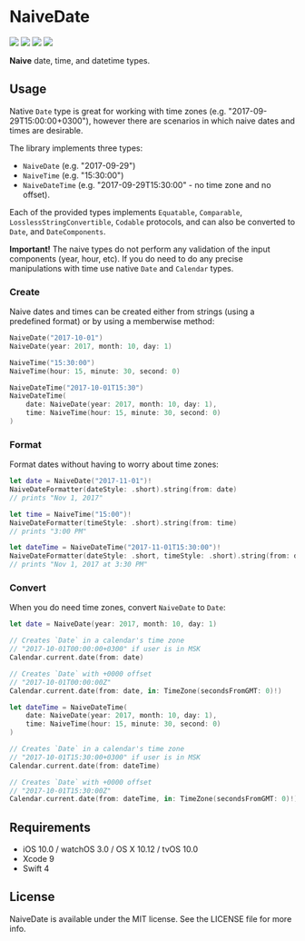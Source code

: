 #  NaiveDate

<p align="left">
<img src="https://img.shields.io/cocoapods/v/NaiveDate.svg?label=version">
<img src="https://img.shields.io/badge/supports-CocoaPods%20%7C%20Carthage%20%7C%20SwiftPM-green.svg">
<img src="https://img.shields.io/cocoapods/p/NaiveDate.svg?style=flat)">
<a href="https://travis-ci.org/kean/NaiveDate"><img src="https://img.shields.io/travis/kean/NaiveDate/master.svg"></a>
</p>

**Naive** date, time, and datetime types.


## Usage

Native `Date` type is great for working with  time zones (e.g. "2017-09-29T15:00:00+0300"), however there are scenarios in which naive dates and times are desirable.

The library implements three types:
- `NaiveDate` (e.g. "2017-09-29")
- `NaiveTime` (e.g. "15:30:00")
- `NaiveDateTime` (e.g. "2017-09-29T15:30:00" - no time zone and no offset).

Each of the provided types implements `Equatable`, `Comparable`, `LosslessStringConvertible`, `Codable` protocols, and can also be converted to  `Date`, and `DateComponents`.

**Important!** The naive types do not perform any validation of the input components (year, hour, etc). If you do need to do any precise manipulations with time use native `Date` and `Calendar` types.

### Create

Naive dates and times can be created either from strings (using a predefined format) or by using a memberwise method:

```swift
NaiveDate("2017-10-01")
NaiveDate(year: 2017, month: 10, day: 1)

NaiveTime("15:30:00")
NaiveTime(hour: 15, minute: 30, second: 0)

NaiveDateTime("2017-10-01T15:30")
NaiveDateTime(
    date: NaiveDate(year: 2017, month: 10, day: 1),
    time: NaiveTime(hour: 15, minute: 30, second: 0)
)
```

### Format

Format dates without having to worry about time zones:

```swift
let date = NaiveDate("2017-11-01")!
NaiveDateFormatter(dateStyle: .short).string(from: date)
// prints "Nov 1, 2017"

let time = NaiveTime("15:00")!
NaiveDateFormatter(timeStyle: .short).string(from: time)
// prints "3:00 PM"

let dateTime = NaiveDateTime("2017-11-01T15:30:00")!
NaiveDateFormatter(dateStyle: .short, timeStyle: .short).string(from: dateTime)
// prints "Nov 1, 2017 at 3:30 PM"
```

### Convert

When you do need time zones, convert `NaiveDate` to `Date`:

```swift
let date = NaiveDate(year: 2017, month: 10, day: 1)

// Creates `Date` in a calendar's time zone
// "2017-10-01T00:00:00+0300" if user is in MSK
Calendar.current.date(from: date)

// Creates `Date` with +0000 offset
// "2017-10-01T00:00:00Z"
Calendar.current.date(from: date, in: TimeZone(secondsFromGMT: 0)!)
```

```swift
let dateTime = NaiveDateTime(
    date: NaiveDate(year: 2017, month: 10, day: 1),
    time: NaiveTime(hour: 15, minute: 30, second: 0)
)

// Creates `Date` in a calendar's time zone
// "2017-10-01T15:30:00+0300" if user is in MSK
Calendar.current.date(from: dateTime)

// Creates `Date` with +0000 offset
// "2017-10-01T15:30:00Z"
Calendar.current.date(from: dateTime, in: TimeZone(secondsFromGMT: 0)!),
```


## Requirements

- iOS 10.0 / watchOS 3.0 / OS X 10.12 / tvOS 10.0
- Xcode 9
- Swift 4


## License

NaiveDate is available under the MIT license. See the LICENSE file for more info.
